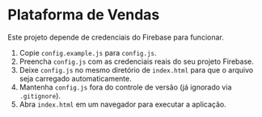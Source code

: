 # Plataforma de Vendas

Este projeto depende de credenciais do Firebase para funcionar.

1. Copie `config.example.js` para `config.js`.
2. Preencha `config.js` com as credenciais reais do seu projeto Firebase.
3. Deixe `config.js` no mesmo diretório de `index.html` para que o arquivo seja carregado automaticamente.
4. Mantenha `config.js` fora do controle de versão (já ignorado via `.gitignore`).
5. Abra `index.html` em um navegador para executar a aplicação.
